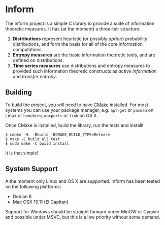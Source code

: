 # Inform

The inform project is a simple C library to provide a suite of information theoretic measures. It has (at the moment) a three-teir structure:

1. **Distributions** represent heuristic (or possibly _apriori_) probability distributions, and form the basis for all of the core information computations.
2. **Entropy measures** are the basic information theoretic tools, and are defined on distributions.
3. **Time series measures** use distributions and entropy measures to provided such information theoretic constructs as _active information_ and _transfer entropy_.

## Building

To build the project, you will need to have [CMake](https://cmake.org) installed. For most systems you can use your package manager, e.g. `apt-get` or `pacman` on Linux or `homebrew`, `macports` or `fink` on OS X.

Once CMake is installed, build the library, run the tests and install!

    $ cmake -H. -Bbuild -DCMAKE_BUILD_TYPE=Release
    $ make -C build all test
    $ sudo make -C build install

It is that simple!

## System Support

A the moment only Linux and OS X are supported. Inform has been tested on the following platforms:

- Debian 8
- Mac OSX 10.11 (El Capitan)

Support for Windows should be straight forward under MinGW or Cygwin and possible under MSVC, but this is a low priority without some demand.
